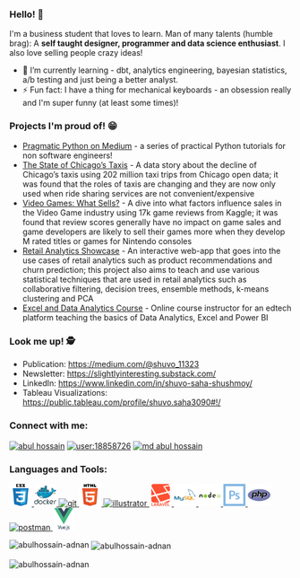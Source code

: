### Hello! 👋
I'm a business student that loves to learn. Man of many talents (humble brag): A **self taught designer, programmer and data science enthusiast**. I also love selling people crazy ideas!

- 🌱 I’m currently learning -  dbt, analytics engineering, bayesian statistics, a/b testing and just being a better analyst.
- ⚡ Fun fact: I have a thing for mechanical keyboards - an obsession really and I'm super funny (at least some times)!

### Projects I'm proud of! 😁
- [Pragmatic Python on Medium](https://medium.com/@shuvo_11323) - a series of practical Python tutorials for non software engineers!
- [The State of Chicago’s Taxis](https://public.tableau.com/app/profile/shuvo.saha3090/viz/ChicagoTripsVisualization/Story1) - A data story about the decline of Chicago’s taxis using 202 million taxi trips from Chicago open data; it was found that the roles of taxis are changing and they are now only used when ride sharing services are not convenient/expensive 
- [Video Games: What Sells?](https://public.tableau.com/app/profile/shuvo.saha3090/viz/VGAnalysis/VGAnalysis) - A dive into what factors influence sales in the Video Game industry using 17k game reviews from Kaggle; it was found that review scores generally have no impact on game sales and game developers are likely to sell their games more when they develop M rated titles or games for Nintendo consoles 
- [Retail Analytics Showcase](https://github.com/Shuvo-saha/Retail-Analytics-Showcase) - An interactive web-app that goes into the use cases of retail analytics such as product recommendations and churn prediction; this project also aims to teach and use various statistical techniques that are used in retail analytics such as collaborative filtering, decision trees, ensemble methods, k-means clustering and PCA
- [Excel and Data Analytics Course](https://skillhubbd.com/courses/basic-to-advanced-excel-and-data-analytics/) - Online course instructor for an edtech platform teaching the basics of Data Analytics, Excel and Power BI

### Look me up! 🕵️ 
- Publication: https://medium.com/@shuvo_11323
- Newsletter: https://slightlyinteresting.substack.com/
- LinkedIn: https://www.linkedin.com/in/shuvo-saha-shushmoy/
- Tableau Visualizations: https://public.tableau.com/profile/shuvo.saha3090#!/  

<h3 align="left">Connect with me:</h3>
<p align="left">
<a href="https://linkedin.com/in/abul hossain" target="blank"><img align="center" src="https://raw.githubusercontent.com/rahuldkjain/github-profile-readme-generator/master/src/images/icons/Social/linked-in-alt.svg" alt="abul hossain" height="30" width="40" /></a>
<a href="https://stackoverflow.com/users/user:18858726" target="blank"><img align="center" src="https://raw.githubusercontent.com/rahuldkjain/github-profile-readme-generator/master/src/images/icons/Social/stack-overflow.svg" alt="user:18858726" height="30" width="40" /></a>
<a href="https://fb.com/md abul hossain" target="blank"><img align="center" src="https://raw.githubusercontent.com/rahuldkjain/github-profile-readme-generator/master/src/images/icons/Social/facebook.svg" alt="md abul hossain" height="30" width="40" /></a>
</p>

<h3 align="left">Languages and Tools:</h3>
<p align="left"> <a href="https://www.w3schools.com/css/" target="_blank" rel="noreferrer"> <img src="https://raw.githubusercontent.com/devicons/devicon/master/icons/css3/css3-original-wordmark.svg" alt="css3" width="40" height="40"/> </a> <a href="https://www.docker.com/" target="_blank" rel="noreferrer"> <img src="https://raw.githubusercontent.com/devicons/devicon/master/icons/docker/docker-original-wordmark.svg" alt="docker" width="40" height="40"/> </a> <a href="https://git-scm.com/" target="_blank" rel="noreferrer"> <img src="https://www.vectorlogo.zone/logos/git-scm/git-scm-icon.svg" alt="git" width="40" height="40"/> </a> <a href="https://www.w3.org/html/" target="_blank" rel="noreferrer"> <img src="https://raw.githubusercontent.com/devicons/devicon/master/icons/html5/html5-original-wordmark.svg" alt="html5" width="40" height="40"/> </a> <a href="https://www.adobe.com/in/products/illustrator.html" target="_blank" rel="noreferrer"> <img src="https://www.vectorlogo.zone/logos/adobe_illustrator/adobe_illustrator-icon.svg" alt="illustrator" width="40" height="40"/> </a> <a href="https://laravel.com/" target="_blank" rel="noreferrer"> <img src="https://raw.githubusercontent.com/devicons/devicon/master/icons/laravel/laravel-plain-wordmark.svg" alt="laravel" width="40" height="40"/> </a> <a href="https://www.mysql.com/" target="_blank" rel="noreferrer"> <img src="https://raw.githubusercontent.com/devicons/devicon/master/icons/mysql/mysql-original-wordmark.svg" alt="mysql" width="40" height="40"/> </a> <a href="https://nodejs.org" target="_blank" rel="noreferrer"> <img src="https://raw.githubusercontent.com/devicons/devicon/master/icons/nodejs/nodejs-original-wordmark.svg" alt="nodejs" width="40" height="40"/> </a> <a href="https://www.photoshop.com/en" target="_blank" rel="noreferrer"> <img src="https://raw.githubusercontent.com/devicons/devicon/master/icons/photoshop/photoshop-line.svg" alt="photoshop" width="40" height="40"/> </a> <a href="https://www.php.net" target="_blank" rel="noreferrer"> <img src="https://raw.githubusercontent.com/devicons/devicon/master/icons/php/php-original.svg" alt="php" width="40" height="40"/> </a> <a href="https://postman.com" target="_blank" rel="noreferrer"> <img src="https://www.vectorlogo.zone/logos/getpostman/getpostman-icon.svg" alt="postman" width="40" height="40"/> </a> <a href="https://vuejs.org/" target="_blank" rel="noreferrer"> <img src="https://raw.githubusercontent.com/devicons/devicon/master/icons/vuejs/vuejs-original-wordmark.svg" alt="vuejs" width="40" height="40"/> </a> </p>

<p><img align="left" src="https://github-readme-stats.vercel.app/api/top-langs?username=abulhossain-adnan&show_icons=true&locale=en&layout=compact" alt="abulhossain-adnan" /></p>

<p>&nbsp;<img align="center" src="https://github-readme-stats.vercel.app/api?username=abulhossain-adnan&show_icons=true&locale=en" alt="abulhossain-adnan" /></p>

<p><img align="center" src="https://github-readme-streak-stats.herokuapp.com/?user=abulhossain-adnan&" alt="abulhossain-adnan" /></p>

